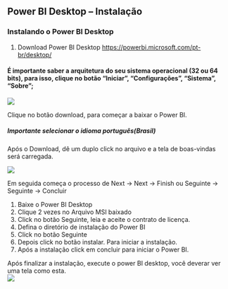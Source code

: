 ## Power BI Desktop – Instalação
### Instalando o Power BI Desktop

1. Download Power BI Desktop
https://powerbi.microsoft.com/pt-br/desktop/
#### É importante saber a arquitetura do seu sistema operacional (32 ou 64 bits), para isso, clique no botão “Iniciar”, “Configurações”, “Sistema”, “Sobre”;

 <img src="https://sp-ao.shortpixel.ai/client/to_auto,q_glossy,ret_img,w_300/https://www.cetax.com.br/blog/wp-content/uploads/2018/09/instalacao_power_bi_desktop_1-300x185.png" />

 Clique no botão download, para começar a baixar o Power BI.
##### Importante selecionar o idioma português(Brasil)

Após o Download, dê um duplo click no arquivo e a tela de boas-vindas será carregada.

<img src="https://sp-ao.shortpixel.ai/client/to_auto,q_glossy,ret_img,w_300,h_238/https://www.cetax.com.br/blog/wp-content/uploads/2018/09/instalacao_power_bi_desktop_2.png-300x238.jpg" />


Em seguida começa o processo de Next -> Next -> Finish ou Seguinte -> Seguinte -> Concluir

1. Baixe o Power BI Desktop
2. Clique 2 vezes no Arquivo MSI baixado
3. Click no botão Seguinte, leia e aceite o contrato de licença.
4. Defina o diretório de instalação do Power BI
5. Click no botão Seguinte
6. Depois click no botão instalar. Para iniciar a instalação.
7. Após a instalação click em concluir para iniciar o Power BI.

Após finalizar a instalação, execute o power BI desktop, você deverar ver uma tela como esta.<br />
<img src="https://sp-ao.shortpixel.ai/client/to_auto,q_glossy,ret_img,w_300,h_161/https://www.cetax.com.br/blog/wp-content/uploads/2018/09/instalacao_power_bi_desktop_5-300x161.png" />

